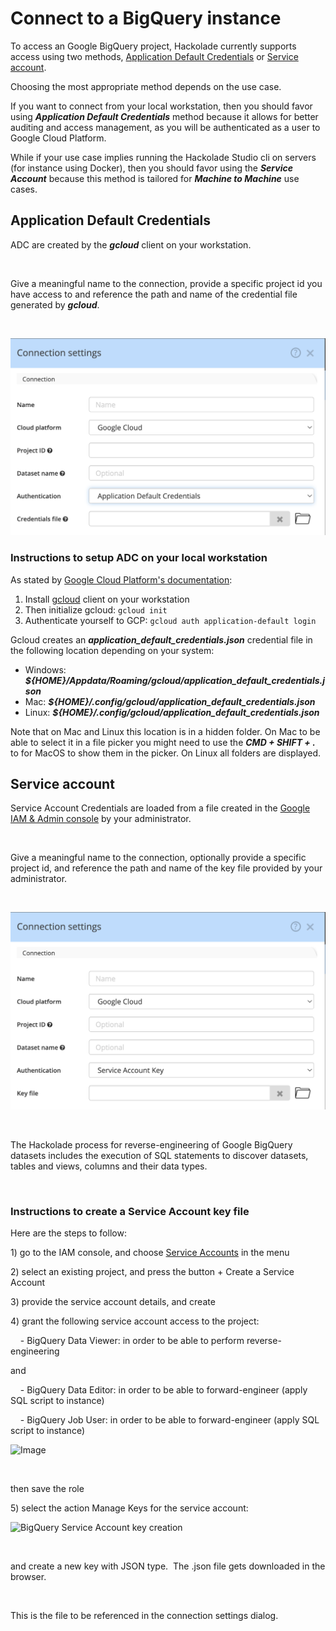 # Connect to a BigQuery instance

To access an Google BigQuery project, Hackolade currently supports access using two methods, [Application Default Credentials](https://cloud.google.com/docs/authentication/set-up-adc-local-dev-environment) or [Service account](https://cloud.google.com/iam/docs/service-account-overview).

Choosing the most appropriate method depends on the use case.

If you want to connect from your local workstation, then you should favor using ***Application Default Credentials*** method because it allows for better auditing and access management, as you will be authenticated as a user to Google Cloud Platform.

While if your use case implies running the Hackolade Studio cli on servers (for instance using Docker), then you should favor using the ***Service Account*** because this method is tailored for ***Machine to Machine*** use cases.

## Application Default Credentials

ADC are created by the ***gcloud*** client on your workstation.

&nbsp;

Give a meaningful name to the connection, provide a specific project id you have access to and reference the path and name of the credential file generated by ***gcloud***.

&nbsp;

![BigQuery connection settings](<lib/BigQuery%20ADC%20connection%20settings.png>)

### Instructions to setup ADC on your local workstation

As stated by [Google Cloud Platform's documentation](https://cloud.google.com/docs/authentication/set-up-adc-local-dev-environment
):

1. Install [gcloud](https://cloud.google.com/sdk/docs/install) client on your workstation
2. Then initialize gcloud: ```gcloud init```
3. Authenticate yourself to GCP: ```gcloud auth application-default login```

Gcloud creates an ***application_default_credentials.json*** credential file in the following location depending on your system:

- Windows: ***${HOME}/Appdata/Roaming/gcloud/application_default_credentials.json***
- Mac: ***${HOME}/.config/gcloud/application_default_credentials.json***
- Linux: ***${HOME}/.config/gcloud/application_default_credentials.json***

Note that on Mac and Linux this location is in a hidden folder.  On Mac to be able to select it in a file picker you might need to use the ***CMD + SHIFT + .*** to for MacOS to show them in the picker.  On Linux all folders are displayed.

## Service account
Service Account Credentials are loaded from a file created in the [Google IAM \& Admin console](<https://console.cloud.google.com/iam-admin/iam> "target=\"\_blank\"") by your administrator.

&nbsp;

Give a meaningful name to the connection, optionally provide a specific project id, and reference the path and name of the key file provided by your administrator.

&nbsp;

![BigQuery connection settings](<lib/BigQuery%20Service%20Account%20connection%20settings.png>)

&nbsp;

The Hackolade process for reverse-engineering of Google BigQuery datasets includes the execution of SQL statements to discover datasets, tables and views, columns and their data types.&nbsp;

&nbsp;

### Instructions to create a Service Account key file

Here are the steps to follow:

&#49;) go to the IAM console, and choose [Service Accounts](<https://console.cloud.google.com/projectselector2/iam-admin/serviceaccounts?supportedpurview=project> "target=\"\_blank\"") in the menu

&#50;) select an existing project, and press the button + Create a Service Account

&#51;) provide the service account details, and create

&#52;) grant the following service account access to the project:

&nbsp; &nbsp; - BigQuery Data Viewer: in order to be able to perform reverse-engineering

and

&nbsp; &nbsp; - BigQuery Data Editor: in order to be able to forward-engineer (apply SQL script to instance)

&nbsp; &nbsp; - BigQuery Job User: in order to be able to forward-engineer (apply SQL script to instance)

![Image](<lib/BigQuery Service Account role creation.png>)

&nbsp;

then save the role

&#53;) select the action Manage Keys for the service account:

![BigQuery Service Account key creation](<lib/BigQuery Service Account key creation.png>)

&nbsp;

and create a new key with JSON type.&nbsp; The .json file gets downloaded in the browser.

&nbsp;

This is the file to be referenced in the connection settings dialog.

&nbsp;
